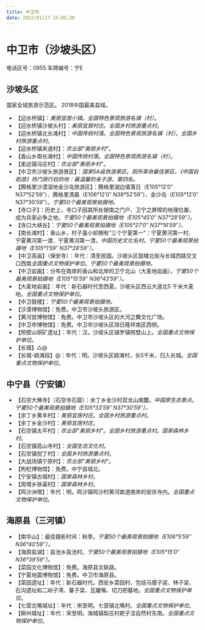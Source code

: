 ```yaml
---
title: 中卫市
date: 2022/01/17 15:05:20
---
```


# 中卫市（沙坡头区）
电话区号：0955
车牌编号：宁E
## 沙坡头区
国家全域旅游示范区。
2018中国最美县域。
* 【迎水桥镇】：*美丽宜居小镇*。*全国特色景观旅游名镇（村）*。
* 【迎水桥镇沙坡头村】：*美丽宜居村庄*。*全国乡村旅游重点村*。
* 【迎水桥镇北长滩村】：*中国传统村落*。*全国特色景观旅游名镇（村）*。*全国乡村旅游重点村*。
* 【迎水桥镇夹道村】：*农业部“美丽乡村”*。
* 【香山乡南长滩村】：*中国传统村落*。*全国特色景观旅游名镇（村）*。
* 【柔远镇冯庄村】：*农业部“美丽乡村”*。
* 【中卫市沙坡头旅游景区】：*国家5A级旅游景区*。*厕所革命最佳景区。《中国自助游》热门旅行目的地：最温馨的亲子游，第四名。*
* 【腾格里沙漠湿地金沙岛旅游区】：腾格里湖边墙落日（E105°12′0″  N37°52′59″）、腾格里清晨（E106°12′0″  N38°52′59″）、金沙岛（E105°12′0″  N37°30′59″）。*宁夏50个最美观景拍摄地。*
* 【寺口子】：历史上，寺口子因其所处银南之门户、卫宁之屏障的地理位置，成为兵家必争之地。*宁夏50个最美观景拍摄地（E105°45′0″  N37°28′59″）。*
* 【寺口大峡谷】：*宁夏50个最美观景拍摄地（E105°27′0″  N37°16′59″）。*
* 【南长滩村】：香山乡，村子虽小却拥有“三个宁夏第一”：宁夏黄河第一村、宁夏黄河第一渡、宁夏黄河第一漂。*中国历史文化名村*。*宁夏50个最美观景拍摄地（E105°1′59″  N37°28′59″）。*
* 【中卫高庙】（保安寺）：年代：清至民国。沙坡头区鼓楼北街与长城西路交叉口西南*全国重点文物保护单位*。*宁夏50个最美观景拍摄地。*
* 【中卫岩画】：分布在南岸的香山和北岸的卫宁北山（大麦地岩画）。*宁夏50个最美观景拍摄地（E105°15′59″  N36°43′59″）。*
* 【大麦地岩画】：年代：新石器时代至西夏。沙坡头区西云大道北5 千米大麦地。*全国重点文物保护单位*。
* 【中卫鼓楼】：*宁夏50个最美观景拍摄地。*
* 【沙漠博物馆】：免费。中卫市沙坡头旅游区。
* 【黄河宫博物馆】：免费。中卫市沙坡头区的大河之舞文化广场。
* 【中卫市博物馆】：免费。中卫市沙坡头区旭日隆祥南区西侧。
* 【照壁山铜矿遗址】：年代：汉。沙坡头区镇罗镇照壁山上。*全国重点文物保护单位*。
* 【长城】△@
* 【长城-姚滩段】@：年代：明。沙坡头区姚滩村，长5千米，归入长城。*全国重点文物保护单位*。

## 中宁县（宁安镇）
* 【石空大佛寺】（石空寺石窟）：余丁乡金沙村双龙山南麓。*中国原生态景点*。*宁夏50个最美观景拍摄地（E105°33′59″  N37°30′59″）。*
* 【余丁乡黄羊村】：*美丽宜居村庄*。*全国乡村旅游重点村*。
* 【余丁乡金沙村】：*美丽宜居村庄*。
* 【石空镇太平村】：*农业部“美丽乡村”*。*全国乡村旅游重点村*。*国家森林乡村*。
* 【石空镇高山寺村】：*全国生态文化村*。
* 【石空镇倪丁村】：*全国乡村旅游重点村*。
* 【大战场镇宁原村】：*农业部“美丽乡村”*。
* 【枸杞博物馆】：免费。中宁县城北。
* 【宁安镇古城村】：*国家森林乡村*。
* 【周塔乡铁渠村】：*国家森林乡村*。
* 【鸣沙洲塔】：年代：明。鸣沙镇鸣沙村黄河故道南岸的安庆寺内。*全国重点文物保护单位*。
## 海原县（三河镇）
* 【南华山】：最佳摄影时间：秋季。*宁夏50个最美观景拍摄地（E106°5′59″  N36°40′59″）。*
* 【海原盐湖】：盐池乡盐池村。*宁夏50个最美观景拍摄地（E105°15′0″  N36°39′59″）。*
* 【菜园文化博物馆】：免费。海原县文联路。
* 【宁夏地震博物馆】：免费。中卫市海原县。
* 【菜园遗址】：年代：新石器时代。西安乡菜园村，包括马缨子梁、林子梁、石沟遗址和二岭子湾、寨子梁、瓦罐嘴、切刀把墓地。*全国重点文物保护单位*。
* 【七营北嘴城址】：年代：宋至明。七营镇北嘴村。*全国重点文物保护单位*。
* 【柳州城址】：年代：宋至明。海城镇梨庄村耙子洼自然村东南。*全国重点文物保护单位*。
